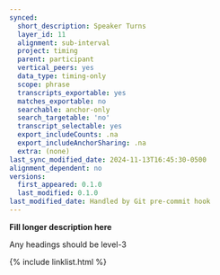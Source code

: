 ```yaml
---
synced:
  short_description: Speaker Turns
  layer_id: 11
  alignment: sub-interval
  project: timing
  parent: participant
  vertical_peers: yes
  data_type: timing-only
  scope: phrase
  transcripts_exportable: yes
  matches_exportable: no
  searchable: anchor-only
  search_targetable: 'no'
  transcript_selectable: yes
  export_includeCounts: .na
  export_includeAnchorSharing: .na
  extra: (none)
last_sync_modified_date: 2024-11-13T16:45:30-0500
alignment_dependent: no
versions:
  first_appeared: 0.1.0
  last_modified: 0.1.0
last_modified_date: Handled by Git pre-commit hook
---
```


**Fill longer description here**

Any headings should be level-3


{% include linklist.html %}
